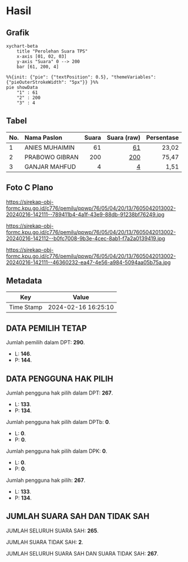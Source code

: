 # Hasil

## Grafik

```mermaid
xychart-beta
    title "Perolehan Suara TPS"
    x-axis [01, 02, 03]
    y-axis "Suara" 0 --> 200
    bar [61, 200, 4]
```

```mermaid
%%{init: {"pie": {"textPosition": 0.5}, "themeVariables": {"pieOuterStrokeWidth": "5px"}} }%%
pie showData
    "1" : 61
    "2" : 200
    "3" : 4
```

## Tabel

| No. | Nama Paslon    | Suara | Suara (raw) | Persentase |
|:--- |:-------------- | -----:| -----------:| ----------:|
| 1   | ANIES MUHAIMIN | 61    | [61][p-1]   | 23,02      |
| 2   | PRABOWO GIBRAN | 200   | [200][p-2]  | 75,47      |
| 3   | GANJAR MAHFUD  | 4     | [4][p-3]    | 1,51       |


[p-1]: https://github.com/gigit-pemilu/pemilu-2024-76-sulawesi-barat/blob/main/pilpres/hitung-suara/sub/76-sulawesi-barat/sub/05-majene/sub/04-malunda/sub/2013-lombong-timur/sub/002-tps/sub/paslon-1.txt
[p-2]: https://github.com/gigit-pemilu/pemilu-2024-76-sulawesi-barat/blob/main/pilpres/hitung-suara/sub/76-sulawesi-barat/sub/05-majene/sub/04-malunda/sub/2013-lombong-timur/sub/002-tps/sub/paslon-2.txt
[p-3]: https://github.com/gigit-pemilu/pemilu-2024-76-sulawesi-barat/blob/main/pilpres/hitung-suara/sub/76-sulawesi-barat/sub/05-majene/sub/04-malunda/sub/2013-lombong-timur/sub/002-tps/sub/paslon-3.txt

## Foto C Plano

https://sirekap-obj-formc.kpu.go.id/c776/pemilu/ppwp/76/05/04/20/13/7605042013002-20240216-142111--789411b4-4a1f-43e9-88db-91238bf76249.jpg

https://sirekap-obj-formc.kpu.go.id/c776/pemilu/ppwp/76/05/04/20/13/7605042013002-20240216-142112--b0fc7008-9b3e-4cec-8ab1-f7a2a0139419.jpg

https://sirekap-obj-formc.kpu.go.id/c776/pemilu/ppwp/76/05/04/20/13/7605042013002-20240216-142111--46360232-ea47-4e56-a984-5094aa05b75a.jpg


## Metadata

| Key        | Value               |
| ---------- | ------------------- |
| Time Stamp | 2024-02-16 16:25:10 |


## DATA PEMILIH TETAP

Jumlah pemilih dalam DPT: **290**.
 * L: **146**.
 * P: **144**.

## DATA PENGGUNA HAK PILIH

Jumlah pengguna hak pilih dalam DPT: **267**.
 * L: **133**.
 * P: **134**.

Jumlah pengguna hak pilih dalam DPTb: **0**.
 * L: **0**.
 * P: **0**.

Jumlah pengguna hak pilih dalam DPK: **0**.
 * L: **0**.
 * P: **0**.

Jumlah pengguna hak pilih: **267**.
 * L: **133**.
 * P: **134**.

## JUMLAH SUARA SAH DAN TIDAK SAH

JUMLAH SELURUH SUARA SAH: **265**.

JUMLAH SUARA TIDAK SAH: **2**.

JUMLAH SELURUH SUARA SAH DAN SUARA TIDAK SAH: **267**.


